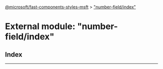 [@microsoft/fast-components-styles-msft](../README.md) > ["number-field/index"](../modules/_number_field_index_.md)

# External module: "number-field/index"

## Index

---


